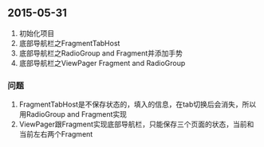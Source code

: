 ## 2015-05-31
1. 初始化项目
2. 底部导航栏之FragmentTabHost
3. 底部导航栏之RadioGroup and Fragment并添加手势
4. 底部导航栏之ViewPager Fragment and RadioGroup  
### 问题
1. FragmentTabHost是不保存状态的，填入的信息，在tab切换后会消失，所以用RadioGroup and Fragment实现
2. ViewPager跟Fragment实现底部导航栏，只能保存三个页面的状态，当前和当前左右两个Fragment